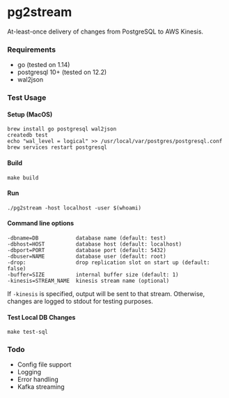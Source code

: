# pg2stream

At-least-once delivery of changes from PostgreSQL to AWS Kinesis.

### Requirements

* go (tested on 1.14)
* postgresql 10+ (tested on 12.2)
* wal2json

### Test Usage

#### Setup (MacOS)

    brew install go postgresql wal2json
    createdb test
    echo "wal_level = logical" >> /usr/local/var/postgres/postgresql.conf
    brew services restart postgresql

#### Build

    make build

#### Run

    ./pg2stream -host localhost -user $(whoami)

#### Command line options

	-dbname=DB            database name (default: test)
	-dbhost=HOST          database host (default: localhost)
	-dbport=PORT          database port (default: 5432)
	-dbuser=NAME          database user (default: root)
	-drop:                drop replication slot on start up (default: false)
	-buffer=SIZE          internal buffer size (default: 1)
	-kinesis=STREAM_NAME  kinesis stream name (optional)

If `-kinesis` is specified, output will be sent to that stream. Otherwise, changes are logged to stdout
for testing purposes.

#### Test Local DB Changes

    make test-sql

### Todo

* Config file support
* Logging
* Error handling
* Kafka streaming
